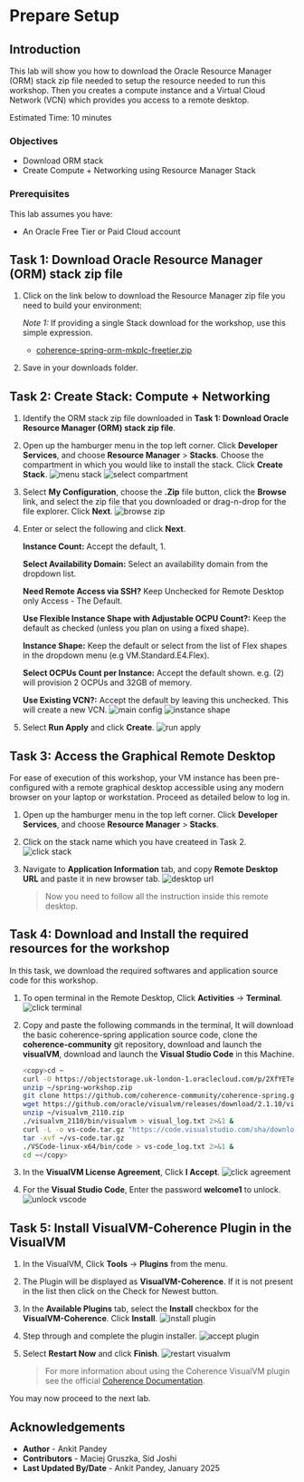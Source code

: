 # Prepare Setup

## Introduction
This lab will show you how to download the Oracle Resource Manager (ORM) stack zip file needed to setup the resource needed to run this workshop. Then you creates a compute instance and a Virtual Cloud Network (VCN) which provides you access to a remote desktop.

Estimated Time: 10 minutes

### Objectives
* Download ORM stack
* Create Compute + Networking using Resource Manager Stack

### Prerequisites
This lab assumes you have:
- An Oracle Free Tier or Paid Cloud account

## Task 1: Download Oracle Resource Manager (ORM) stack zip file

1.  Click on the link below to download the Resource Manager zip file you need to build your environment:

    *Note 1:* If providing a single Stack download for the workshop, use this simple expression.

    - [coherence-spring-orm-mkplc-freetier.zip](https://objectstorage.uk-london-1.oraclecloud.com/p/kMBsZA_MflmKFonXrY-f6jv24vCuuXwML9tH1UG5tc0gJcqspUctypgj1v12Tc0i/n/lrv4zdykjqrj/b/ankit-bucket/o/coherence-spring-orm-mkplc-freetier.zip)

2.  Save in your downloads folder.

## Task 2: Create Stack: Compute + Networking

1. Identify the ORM stack zip file downloaded in **Task 1: Download Oracle Resource Manager (ORM) stack zip file**.

2. Open up the hamburger menu in the top left corner. Click **Developer Services**, and choose **Resource Manager** > **Stacks**. Choose the compartment in which you would like to install the stack. Click **Create Stack**.
    ![menu stack](images/menu-stack.png)
    ![select compartment](images/select-compartment.png)


3. Select **My Configuration**, choose the **.Zip** file button, click the **Browse** link, and select the zip file that you downloaded or drag-n-drop for the file explorer. Click **Next**.
    ![browse zip](images/browse-zip.png)

4. Enter or select the following and click **Next**.

    **Instance Count:** Accept the default, 1.

    **Select Availability Domain:** Select an availability domain from the dropdown list.

    **Need Remote Access via SSH?** Keep Unchecked for Remote Desktop only Access - The Default.

    **Use Flexible Instance Shape with Adjustable OCPU Count?:** Keep the default as checked (unless you plan on using a fixed shape).

    **Instance Shape:** Keep the default or select from the list of Flex shapes in the dropdown menu (e.g VM.Standard.E4.Flex).

    **Select OCPUs Count per Instance:** Accept the default shown. e.g. (2) will provision 2 OCPUs and 32GB of memory. 

    **Use Existing VCN?:** Accept the default by leaving this unchecked. This will create a new VCN.
    ![main config](images/main-config.png)
    ![instance shape](images/instance-shape.png)


7. Select **Run Apply** and click **Create**.
    ![run apply](images/run-apply.png)



## Task 3: Access the Graphical Remote Desktop

For ease of execution of this workshop, your VM instance has been pre-configured with a remote graphical desktop accessible using any modern browser on your laptop or workstation. Proceed as detailed below to log in.

1. Open up the hamburger menu in the top left corner. Click **Developer Services**, and choose **Resource Manager** > **Stacks**.

2. Click on the stack name which you have createed in Task 2.
    ![click stack](images/click-stack.png)

3. Navigate to **Application Information** tab, and copy **Remote Desktop URL** and paste it in new browser tab.
    ![desktop url](images/desktop-url.png)
    
    > Now you need to follow all the instruction inside this remote desktop.


## Task 4: Download and Install the required resources for the workshop

In this task, we download the required softwares and application source code for this workshop.

1. To open terminal in the Remote Desktop, Click **Activities** -> **Terminal**.
    ![click terminal](images/click-terminal.png)

2. Copy and paste the following commands in the terminal, It will download the basic coherence-spring application source code, clone the **coherence-community** git repository, download and launch the **visualVM**, download and launch the **Visual Studio Code** in this Machine.
    ```bash
    <copy>cd ~
    curl -O https://objectstorage.uk-london-1.oraclecloud.com/p/2XfYETeWU9wsyxHXqkEr3Tx_YUh-70R1spaEhqbH_g6Rr2J4msOX11V_KC5lqhGH/n/lrv4zdykjqrj/b/ankit-bucket/o/spring-workshop.zip
    unzip ~/spring-workshop.zip
    git clone https://github.com/coherence-community/coherence-spring.git
    wget https://github.com/oracle/visualvm/releases/download/2.1.10/visualvm_2110.zip
    unzip ~/visualvm_2110.zip
    ./visualvm_2110/bin/visualvm > visual_log.txt 2>&1 &
    curl -L -o vs-code.tar.gz "https://code.visualstudio.com/sha/download?build=stable&os=linux-x64"
    tar -xvf ~/vs-code.tar.gz
    ./VSCode-linux-x64/bin/code > vs-code_log.txt 2>&1 &
    cd ~</copy>
    ```

3. In the **VisualVM License Agreement**, Click **I Accept**.
    ![click agreement](images/accept-visualvm.png)

4. For the **Visual Studio Code**, Enter the password **welcome1** to unlock.
    ![unlock vscode](images/unlock-vscode.png)




## Task 5: Install VisualVM-Coherence Plugin in the VisualVM

1. In the VisualVM, Click **Tools** -> **Plugins** from the menu.


2. The Plugin will be displayed as **VisualVM-Coherence**. If it is not present in the list then click on the Check for Newest button.


3. In the **Available Plugins** tab, select the **Install** checkbox for the **VisualVM-Coherence**. Click **Install**.
    ![install plugin](images/install-plugin.png)

4. Step through and complete the plugin installer.
    ![accept plugin](images/accept-plugin.png)

5. Select **Restart Now** and click **Finish**.
    ![restart visualvm](images/restart-visualvm.png)

    > For more information about using the Coherence VisualVM plugin see the official [Coherence Documentation](https://docs.oracle.com/en/middleware/standalone/coherence/14.1.1.2206/manage/using-jmx-manage-oracle-coherence.html).

You may now proceed to the next lab.

## Acknowledgements
* **Author** -  Ankit Pandey
* **Contributors** - Maciej Gruszka, Sid Joshi
* **Last Updated By/Date** - Ankit Pandey, January 2025
